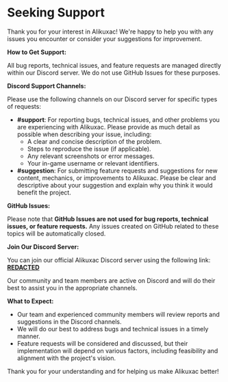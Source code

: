# Seeking Support

Thank you for your interest in Alikuxac! We're happy to help you with any issues you encounter or consider your suggestions for improvement.

**How to Get Support:**

All bug reports, technical issues, and feature requests are managed directly within our Discord server. We do not use GitHub Issues for these purposes.

**Discord Support Channels:**

Please use the following channels on our Discord server for specific types of requests:

* **\#support**: For reporting bugs, technical issues, and other problems you are experiencing with Alikuxac. Please provide as much detail as possible when describing your issue, including:
    * A clear and concise description of the problem.
    * Steps to reproduce the issue (if applicable).
    * Any relevant screenshots or error messages.
    * Your in-game username or relevant identifiers.
* **\#suggestion**: For submitting feature requests and suggestions for new content, mechanics, or improvements to Alikuxac. Please be clear and descriptive about your suggestion and explain why you think it would benefit the project.

**GitHub Issues:**

Please note that **GitHub Issues are not used for bug reports, technical issues, or feature requests.** Any issues created on GitHub related to these topics will be automatically closed.

**Join Our Discord Server:**

You can join our official Alikuxac Discord server using the following link: [**REDACTED**](REDACTED)

Our community and team members are active on Discord and will do their best to assist you in the appropriate channels.

**What to Expect:**

* Our team and experienced community members will review reports and suggestions in the Discord channels.
* We will do our best to address bugs and technical issues in a timely manner.
* Feature requests will be considered and discussed, but their implementation will depend on various factors, including feasibility and alignment with the project's vision.

Thank you for your understanding and for helping us make Alikuxac better!